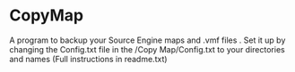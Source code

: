 # CopyMap
A program to backup your Source Engine maps and .vmf files . Set it up by changing the Config.txt file in the /Copy Map/Config.txt to your directories and names (Full instructions in readme.txt)

